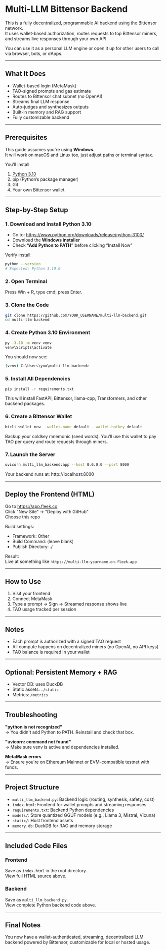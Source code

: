 # Multi-LLM Bittensor Backend

This is a fully decentralized, programmable AI backend using the Bittensor network.  
It uses wallet-based authorization, routes requests to top Bittensor miners, and streams live responses through your own API.

You can use it as a personal LLM engine or open it up for other users to call via browser, bots, or dApps.

---

## What It Does

- Wallet-based login (MetaMask)
- TAO-signed prompts and gas estimate
- Routes to Bittensor chat subnet (no OpenAI)
- Streams final LLM response
- Auto-judges and synthesizes outputs
- Built-in memory and RAG support
- Fully customizable backend

---

## Prerequisites

This guide assumes you're using **Windows**.  
It will work on macOS and Linux too, just adjust paths or terminal syntax.

You’ll install:

1. [Python 3.10](https://www.python.org/downloads/release/python-3100/)
2. pip (Python’s package manager)
3. Git
4. Your own Bittensor wallet

---

## Step-by-Step Setup

### 1. Download and Install Python 3.10

- Go to: https://www.python.org/downloads/release/python-3100/
- Download the **Windows installer**
- Check **“Add Python to PATH”** before clicking “Install Now”

Verify install:
```bash
python --version
# Expected: Python 3.10.0
```

### 2. Open Terminal

Press Win + R, type cmd, press Enter.

### 3. Clone the Code

```bash
git clone https://github.com/YOUR_USERNAME/multi-llm-backend.git
cd multi-llm-backend
```

### 4. Create Python 3.10 Environment

```bash
py -3.10 -m venv venv
venv\Scripts\activate
```

You should now see:
```bash
(venv) C:\Users\you\multi-llm-backend>
```

### 5. Install All Dependencies

```bash
pip install -r requirements.txt
```

This will install FastAPI, Bittensor, llama-cpp, Transformers, and other backend packages.

### 6. Create a Bittensor Wallet

```bash
btcli wallet new --wallet.name default --wallet.hotkey default
```

Backup your coldkey mnemonic (seed words). You’ll use this wallet to pay TAO per query and route requests through miners.

### 7. Launch the Server

```bash
uvicorn multi_llm_backend:app --host 0.0.0.0 --port 8000
```

Your backend runs at: http://localhost:8000

---

## Deploy the Frontend (HTML)

Go to https://app.fleek.co  
Click "New Site" → "Deploy with GitHub"  
Choose this repo

Build settings:

- Framework: Other  
- Build Command: (leave blank)  
- Publish Directory: ./

Result:  
Live at something like `https://multi-llm-yourname.on-fleek.app`

---

## How to Use

1. Visit your frontend  
2. Connect MetaMask  
3. Type a prompt → Sign → Streamed response shows live  
4. TAO usage tracked per session

---

## Notes

- Each prompt is authorized with a signed TAO request  
- All compute happens on decentralized miners (no OpenAI, no API keys)  
- TAO balance is required in your wallet  

---

## Optional: Persistent Memory + RAG

- Vector DB: uses DuckDB  
- Static assets: `./static`  
- Metrics: `/metrics`  

---

## Troubleshooting

**"python is not recognized"**  
→ You didn't add Python to PATH. Reinstall and check that box.

**"uvicorn: command not found"**  
→ Make sure venv is active and dependencies installed.

**MetaMask errors**  
→ Ensure you're on Ethereum Mainnet or EVM-compatible testnet with funds.

---

## Project Structure

- `multi_llm_backend.py`: Backend logic (routing, synthesis, safety, cost)  
- `index.html`: Frontend for wallet prompts and streaming responses  
- `requirements.txt`: Backend Python dependencies  
- `models/`: Store quantized GGUF models (e.g., Llama 3, Mistral, Vicuna)  
- `static/`: Host frontend assets  
- `memory.db`: DuckDB for RAG and memory storage  

---

## Included Code Files

### Frontend

Save as `index.html` in the root directory.  
View full HTML source above.

### Backend

Save as `multi_llm_backend.py`.  
View complete Python backend code above.

---

## Final Notes

You now have a wallet-authenticated, streaming, decentralized LLM backend powered by Bittensor, customizable for local or hosted usage.
